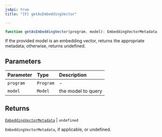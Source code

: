 ```yaml
---
jsApi: true
title: "[F] getAsEmbeddingVector"

---
```

```ts
function getAsEmbeddingVector(program, model): EmbeddingVectorMetadata | undefined
```

If the provided model is an embedding vector, returns the appropriate metadata; otherwise,
returns undefined.

## Parameters

| Parameter | Type | Description |
| :------ | :------ | :------ |
| `program` | `Program` | - |
| `model` | `Model` | the model to query |

## Returns

[`EmbeddingVectorMetadata`](../interfaces/EmbeddingVectorMetadata.md) \| `undefined`

`EmbeddingVectorMetadata`, if applicable, or undefined.
